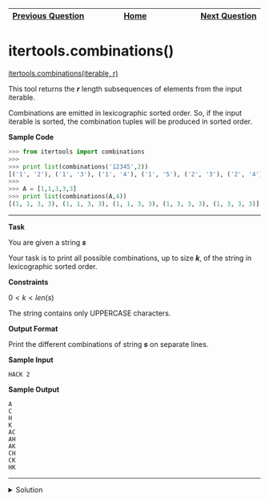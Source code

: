 | <img width=1000>[Previous Question](https://github.com/Kevin-Lago/python-hackerrank-solutions/tree/main/src/)</img> | <img width=1000>[Home](https://github.com/Kevin-Lago/python-hackerrank-solutions)</img> | <img width=1000>[Next Question](https://github.com/Kevin-Lago/python-hackerrank-solutions/tree/main/src/)</img> |
|:---|:---:|---:|

# itertools.combinations()

[itertools.combinations(iterable, r)]()

This tool returns the ___r___ length subsequences of elements from the input iterable.

Combinations are emitted in lexicographic sorted order. So, if the input iterable is sorted, the combination tuples will be produced in sorted order.

__Sample Code__

```python
>>> from itertools import combinations
>>> 
>>> print list(combinations('12345',2))
[('1', '2'), ('1', '3'), ('1', '4'), ('1', '5'), ('2', '3'), ('2', '4'), ('2', '5'), ('3', '4'), ('3', '5'), ('4', '5')]
>>> 
>>> A = [1,1,3,3,3]
>>> print list(combinations(A,4))
[(1, 1, 3, 3), (1, 1, 3, 3), (1, 1, 3, 3), (1, 3, 3, 3), (1, 3, 3, 3)]
```

---

__Task__

You are given a string ___s___

Your task is to print all possible combinations, up to size ___k___, of the string in lexicographic sorted order.

__Constraints__

$0 < k < len(s)$

The string contains only UPPERCASE characters.

__Output Format__

Print the different combinations of string ___s___ on separate lines.

__Sample Input__

```
HACK 2
```

__Sample Output__

```
A
C
H
K
AC
AH
AK
CH
CK
HK
```

---

<details><summary>Solution</summary>
    
```python
import itertools

if __name__ == '__main__':
    s, k = input().split(" ")

    for i in range(1, int(k) + 1):
        [print(t) for t in sorted(list(["".join(sorted(c)) for c in itertools.combinations(s, i)]))]
```
</details>